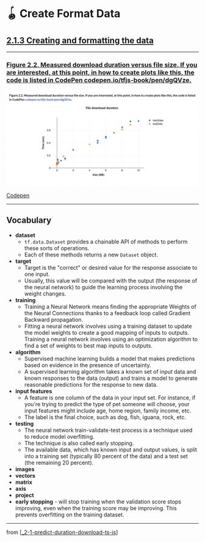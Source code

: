 # 🪀 Create Format Data

## [**2.1.3** Creating and formatting the data](https://livebook.manning.com/book/deep-learning-with-javascript/chapter-2/21)

---

### [**Figure 2.2.** Measured download duration versus file size. If you are interested, at this point, in how to create plots like this, the code is listed in CodePen codepen.io/tfjs-book/pen/dgQVze.](https://livebook.manning.com/book/deep-learning-with-javascript/chapter-2/ch02fig02)

<img src="../../../assets/figures/Figure_2-2.png"/>

[Codepen](https://codepen.io/tfjs-book/pen/dgQVze)

---

## **Vocabulary**

- **dataset**
  - `tf.data.Dataset` provides a chainable API of methods to perform these sorts of operations.
  - Each of these methods returns a new `Dataset` object.
- **target**
  - Target is the "correct" or desired value for the response associate to one input.
  - Usually, this value will be compared with the output (the response of the neural network) to guide the learning process involving the weight changes.
- **training**
  - Training a Neural Network means finding the appropriate Weights of the Neural Connections thanks to a feedback loop called Gradient Backward propagation.
  - Fitting a neural network involves using a training dataset to update the model weights to create a good mapping of inputs to outputs. Training a neural network involves using an optimization algorithm to find a set of weights to best map inputs to outputs.
- **algorithm**
  - Supervised machine learning builds a model that makes predictions based on evidence in the presence of uncertainty.
  - A supervised learning algorithm takes a known set of input data and known responses to the data (output) and trains a model to generate reasonable predictions for the response to new data.
- **input features**
  - A feature is one column of the data in your input set. For instance, if you're trying to predict the type of pet someone will choose, your input features might include age, home region, family income, etc.
  - The label is the final choice, such as dog, fish, iguana, rock, etc.
- **testing**
  - The neural network train-validate-test process is a technique used to reduce model overfitting.
  - The technique is also called early stopping.
  - The available data, which has known input and output values, is split into a training set (typically 80 percent of the data) and a test set (the remaining 20 percent).
- **images**
- **vectors**
- **matrix**
- **axis**
- **project**
- **early stopping** - will stop training when the validation score stops improving, even when the training score may be improving. This prevents overfitting on the training dataset.

<link rel="stylesheet" type="text/css" media="all" href="../../../assets/css/custom.css" />

---

from [[_2-1-predict-duration-download-ts-js]]

[//begin]: # "Autogenerated link references for markdown compatibility"
[_2-1-predict-duration-download-ts-js]: _2-1-predict-duration-download-ts-js.md "🪀 Predict TF.js Download"
[//end]: # "Autogenerated link references"
